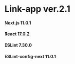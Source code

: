 # Link-app ver.2.1

#### Next.js 11.0.1
#### React 17.0.2

#### ESLint 7.30.0
#### ESLint-config-next 11.0.1